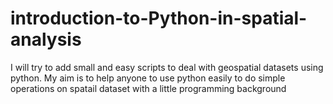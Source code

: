 # introduction-to-Python-in-spatial-analysis

I will try to add small and easy scripts to deal with geospatial datasets using python. My aim is to help anyone to use python easily to do simple operations on spatail dataset with a little programming background
